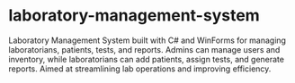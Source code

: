 # laboratory-management-system
Laboratory Management System built with C# and WinForms for managing laboratorians, patients, tests, and reports. Admins can manage users and inventory, while laboratorians can add patients, assign tests, and generate reports. Aimed at streamlining lab operations and improving efficiency.
